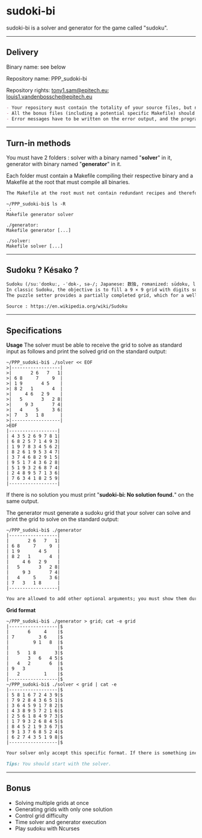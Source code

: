# sudoki-bi
sudoki-bi is a solver and generator for the game called "sudoku".

----------
## Delivery

Binary name: see below

Repository name: PPP_sudoki-bi

Repository rights: tony1.sam@epitech.eu; louis1.vandenbossche@epitech.eu

```markdown
- Your repository must contain the totality of your source files, but no useless files (binary, temp files, obj files, ...).
- All the bonus files (including a potential specific Makefile) should be in a directory named bonus.
- Error messages have to be written on the error output, and the program should then exit with the 84 error code (0 if there is no error).
```

----------
## Turn-in methods

You must have 2 folders : solver with a binary named "**solver**" in it, generator with binary named "**generator**" in it.

Each folder must contain a Makefile compiling their respective binary and a Makefile at the root that must compile all binaries.

```markdown
The Makefile at the root must not contain redundant recipes and therefore use as much as possible from existing Makefiles.
```

```console
~/PPP_sudoki-bi$ ls -R
.:
Makefile generator solver

./generator:
Makefile generator [...]

./solver:
Makefile solver [...]
```

----------
## Sudoku ? Késako ?

```markdown
Sudoku (/suːˈdoʊkuː, -ˈdɒk-, sə-/; Japanese: 数独, romanized: sūdoku, lit 'digit-single'; originally called Number Place) is a logic-based, combinatorial number-placement puzzle.
In classic Sudoku, the objective is to fill a 9 × 9 grid with digits so that each column, each row, and each of the nine 3 × 3 subgrids that compose the grid (also called "boxes", "blocks", or "regions") contain all of the digits from 1 to 9.
The puzzle setter provides a partially completed grid, which for a well-posed puzzle has a single solution.

Source : https://en.wikipedia.org/wiki/Sudoku
```

----------
## Specifications

**Usage**
The solver must be able to receive the grid to solve as standard input as follows and print the solved grid on the standard output:

```console
~/PPP_sudoki-bi$ ./solver << EOF
>|------------------|
>|       2 6   7   1|
>| 6 8     7     9  |
>| 1 9       4 5    |
>| 8 2   1       4  |
>|     4 6   2 9    |
>|   5       3   2 8|
>|     9 3       7 4|
>|   4     5     3 6|
>| 7   3   1 8      |
>|------------------|
>EOF
|------------------|
| 4 3 5 2 6 9 7 8 1|
| 6 8 2 5 7 1 4 9 3|
| 1 9 7 8 3 4 5 6 2|
| 8 2 6 1 9 5 3 4 7|
| 3 7 4 6 8 2 9 1 5|
| 9 5 1 7 4 3 6 2 8|
| 5 1 9 3 2 6 8 7 4|
| 2 4 8 9 5 7 1 3 6|
| 7 6 3 4 1 8 2 5 9|
|------------------|
```

If there is no solution you must print "**sudoki-bi: No solution found.**" on the same output.

The generator must generate a sudoku grid that your solver can solve and print the grid to solve on the standard output:

```console
~/PPP_sudoki-bi$ ./generator
|------------------|
|       2 6   7   1|
| 6 8     7     9  |
| 1 9       4 5    |
| 8 2   1       4  |
|     4 6   2 9    |
|   5       3   2 8|
|     9 3       7 4|
|   4     5     3 6|
| 7   3   1 8      |
|------------------|
```

```markdown
You are allowed to add other optional arguments; you must show them during the Review.
```

**Grid format**

```console
~/PPP_sudoki-bi$ ./generator > grid; cat -e grid
|------------------|$
|       6     4    |$
| 7         3 6    |$
|         9 1   8  |$
|                  |$
|   5   1 8       3|$
|       3   6   4 5|$
|   4   2       6  |$
| 9   3            |$
|   2         1    |$
|------------------|$
~/PPP_sudoki-bi$ ./solver < grid | cat -e
|------------------|$
| 5 8 1 6 7 2 4 3 9|$
| 7 9 2 8 4 3 6 5 1|$
| 3 6 4 5 9 1 7 8 2|$
| 4 3 8 9 5 7 2 1 6|$
| 2 5 6 1 8 4 9 7 3|$
| 1 7 9 3 2 6 8 4 5|$
| 8 4 5 2 1 9 3 6 7|$
| 9 1 3 7 6 8 5 2 4|$
| 6 2 7 4 3 5 1 9 8|$
|------------------|$
```

```markdown
Your solver only accept this specific format. If there is something incorrect it must print "**sudoki-bi: Invalid format.**" on the error output.
```

```markdown
Tips: You should start with the solver.
```

----------
## Bonus

- Solving multiple grids at once
- Generating grids with only one solution
- Control grid difficulty
- Time solver and generator execution
- Play sudoku with Ncurses
